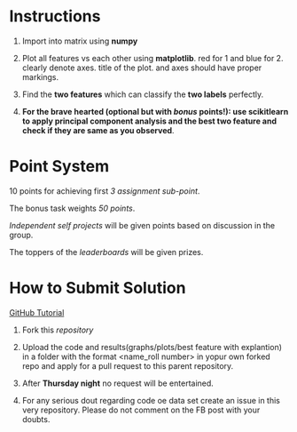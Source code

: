 # Instructions

1. Import into matrix using **numpy**

2. Plot all features vs each other using **matplotlib**. red for 1 and blue for 2. clearly denote axes. title of the plot. and axes should have proper markings.

3. Find the **two features** which can classify the **two labels** perfectly.

4. **For the brave hearted (optional but with *bonus* points!): use scikitlearn to apply principal component analysis and the best two feature and check if they are same as you observed**. 

# Point System

10 points for achieving first *3 assignment sub-point*.

The bonus task weights *50 points*.

*Independent self projects* will be given points based on discussion in the group.

The toppers of the *leaderboards* will be given prizes.

# How to Submit Solution
[GitHub Tutorial](https://guides.github.com/activities/hello-world/)

1. Fork this *repository*

2. Upload the code and results(graphs/plots/best feature with explantion) in a folder with the format <name_roll number> in yopur own forked repo and apply for a pull request to this parent repository.

3. After **Thursday night** no request will be entertained.

4. For any serious dout regarding code oe data set create an issue in this very repository. Please do not comment on the FB post with your doubts.
